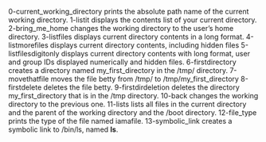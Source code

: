 0-current_working_directory prints the absolute path name of the current working directory.
1-listit displays the contents list of your current directory.
2-bring_me_home changes the working directory to the user’s home directory.
3-listfiles displays current directory contents in a long format.
4-listmorefiles displays current directory contents, including hidden files
5-listfilesdigitonly displays current directory contents with long format, user and group IDs displayed numerically and hidden files.
6-firstdirectory creates a directory named my_first_directory in the /tmp/ directory.
7-movethatfile moves the file betty from /tmp/ to /tmp/my_first_directory
8-firstdelete deletes the file betty.
9-firstdirdeletion deletes the directory my_first_directory that is in the /tmp directory.
10-back changes the working directory to the previous one.
11-lists lists all files in the current directory and the parent of the working directory and the /boot directory.
12-file_type prints the type of the file named iamafile.
13-symbolic_link creates a symbolic link to /bin/ls, named __ls__.
